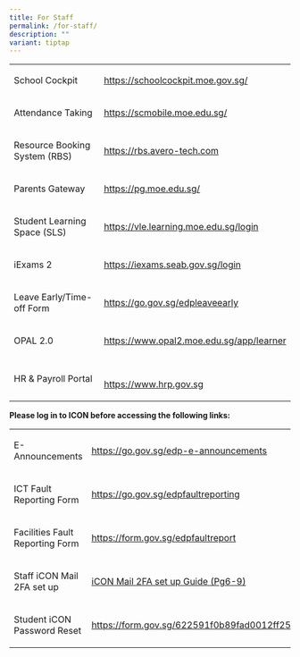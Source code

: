 ```yaml
---
title: For Staff
permalink: /for-staff/
description: ""
variant: tiptap
---
```

<table style="minWidth: 50px">
<colgroup>
<col>
<col>
</colgroup>
<tbody>
<tr>
<td rowspan="1" colspan="1">
<p>School Cockpit</p>
</td>
<td rowspan="1" colspan="1">
<p><a href="https://schoolcockpit.moe.gov.sg/" rel="noopener noreferrer" target="_blank"><u>https://schoolcockpit.moe.gov.sg/</u></a>
</p>
</td>
</tr>
<tr>
<td rowspan="1" colspan="1">
<p>Attendance Taking</p>
</td>
<td rowspan="1" colspan="1">
<p><a href="https://scmobile.moe.edu.sg/" rel="noopener noreferrer" target="_blank"><u>https://scmobile.moe.edu.sg/</u></a>
</p>
</td>
</tr>
<tr>
<td rowspan="1" colspan="1">
<p>Resource Booking System (RBS)</p>
</td>
<td rowspan="1" colspan="1">
<p><a href="https://rbs.avero-tech.com/" rel="noopener noreferrer" target="_blank"><u>https://rbs.avero-tech.com</u></a>
</p>
</td>
</tr>
<tr>
<td rowspan="1" colspan="1">
<p>Parents Gateway</p>
</td>
<td rowspan="1" colspan="1">
<p><a href="https://pg.moe.edu.sg/" rel="noopener noreferrer" target="_blank"><u>https://pg.moe.edu.sg/</u></a>
</p>
</td>
</tr>
<tr>
<td rowspan="1" colspan="1">
<p>Student Learning Space (SLS)</p>
</td>
<td rowspan="1" colspan="1">
<p><a href="https://vle.learning.moe.edu.sg/login" rel="noopener noreferrer" target="_blank"><u>https://vle.learning.moe.edu.sg/login</u></a>
</p>
</td>
</tr>
<tr>
<td rowspan="1" colspan="1">
<p>iExams 2</p>
</td>
<td rowspan="1" colspan="1">
<p><a href="https://iexams.seab.gov.sg/login" rel="noopener noreferrer" target="_blank"><u>https://iexams.seab.gov.sg/login</u></a>
</p>
</td>
</tr>
<tr>
<td rowspan="1" colspan="1">
<p>Leave Early/Time-off Form</p>
</td>
<td rowspan="1" colspan="1">
<p><a href="https://go.gov.sg/edpleaveearly" rel="noopener noreferrer" target="_blank"><u>https://go.gov.sg/edpleaveearly</u></a>
</p>
</td>
</tr>
<tr>
<td rowspan="1" colspan="1">
<p>OPAL 2.0</p>
</td>
<td rowspan="1" colspan="1">
<p><a href="https://www.opal2.moe.edu.sg/app/learner" rel="noopener noreferrer" target="_blank"><u>https://www.opal2.moe.edu.sg/app/learner</u></a>
</p>
</td>
</tr>
<tr>
<td rowspan="1" colspan="1">
<p>HR &amp; Payroll Portal</p>
</td>
<td rowspan="1" colspan="1">
<p><a href="https://www.hrp.gov.sg" rel="noopener noreferrer" target="_blank"><u><br>https://www.hrp.gov.sg</u></a>
</p>
</td>
</tr>
</tbody>
</table>
<p><strong>Please log in to ICON before accessing the following links:</strong>
</p>
<table style="minWidth: 50px">
<colgroup>
<col>
<col>
</colgroup>
<tbody>
<tr>
<td rowspan="1" colspan="1">
<p>E-Announcements</p>
</td>
<td rowspan="1" colspan="1">
<p><a href="https://go.gov.sg/edp-e-announcements" rel="noopener noreferrer" target="_blank"><u>https://go.gov.sg/edp-e-announcements</u></a>
</p>
</td>
</tr>
<tr>
<td rowspan="1" colspan="1">
<p>ICT Fault Reporting Form</p>
</td>
<td rowspan="1" colspan="1">
<p><a href="http://go.gov.sg/edpictfaultreporting" rel="noopener noreferrer" target="_blank"><u>https://go.gov.sg/edpfaultreporting</u></a>
</p>
</td>
</tr>
<tr>
<td rowspan="1" colspan="1">
<p>Facilities Fault Reporting Form</p>
</td>
<td rowspan="1" colspan="1">
<p><a href="https://go.gov.sg/edpfaultreport" rel="noopener noreferrer" target="_blank"><u>https://form.gov.sg/edpfaultreport</u></a>
</p>
</td>
</tr>
<tr>
<td rowspan="1" colspan="1">
<p>Staff iCON Mail 2FA set up</p>
</td>
<td rowspan="1" colspan="1">
<p><a href="/files/Guide_on_Staff_iCON_Login_via_MIMS_Portal.pdf" rel="noopener noreferrer nofollow" target="_blank">iCON Mail 2FA set up Guide (Pg6-9)</a>
</p>
</td>
</tr>
<tr>
<td rowspan="1" colspan="1">
<p>Student iCON Password Reset</p>
</td>
<td rowspan="1" colspan="1">
<p><a href="https://form.gov.sg/622591f0b89fad0012ff253c" rel="noopener noreferrer nofollow" target="_blank">https://form.gov.sg/622591f0b89fad0012ff253c</a>
</p>
</td>
</tr>
</tbody>
</table>
<p></p>